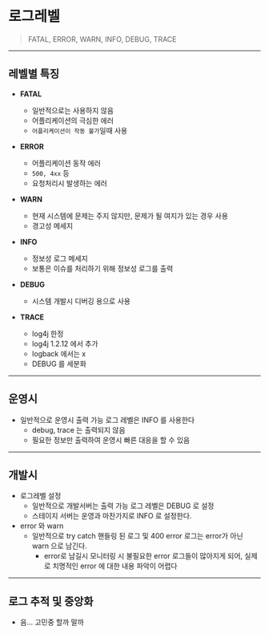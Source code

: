 # 로그레벨 
> FATAL, ERROR, WARN, INFO, DEBUG, TRACE

---

## 레벨별 특징

- **FATAL** 
  - 일반적으로는 사용하지 않음
  - 어플리케이션의 극심한 에러 
  - ```어플리케이션이 작동 불가```일때 사용


- **ERROR** 
  - 어플리케이션 동작 에러
  - ```500, 4xx``` 등
  - 요청처리시 발생하는 에러


- **WARN**
  - 현재 시스템에 문제는 주지 않지만, 문제가 될 여지가 있는 경우 사용
  - 경고성 메세지


- **INFO**
  - 정보성 로그 메세지
  - 보통은 이슈를 처리하기 위해 정보성 로그를 출력


- **DEBUG**
  - 시스템 개발시 디버깅 용으로 사용


- **TRACE**
  - log4j 한정
  - log4j 1.2.12 에서 추가
  - logback 에서는 x
  - DEBUG 를 세분화

---

## 운영시 

- 일반적으로 운영시 출력 가능 로그 레벨은 INFO 를 사용한다
  - debug, trace 는 출력되지 않음
  - 필요한 정보만 출력하여 운영시 빠른 대응을 할 수 있음

---

## 개발시

- 로그레벨 설정
  - 일반적으로 개발서버는 출력 가능 로그 레벨은 DEBUG 로 설정
  - 스테이지 서버는 운영과 마찬가지로 INFO 로 설정한다.
- error 와 warn
  - 일반적으로 try catch 핸들링 된 로그 및 400 error 로그는 error가 아닌 warn 으로 남긴다.
    - error로 남길시 모니터링 시 불필요한 error 로그들이 많아지게 되어, 실제로 치명적인 error 에 대한 내용 파악이 어렵다

---

## 로그 추적 및 중앙화

- 음... 고민중 할까 말까